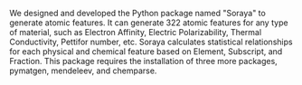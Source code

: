 
We designed and developed the Python package named "Soraya" to generate atomic features. It can generate 322 atomic features for any type of material, such as Electron Affinity, Electric Polarizability, Thermal Conductivity, Pettifor number, etc. Soraya calculates statistical relationships for each physical and chemical feature based on Element, Subscript, and Fraction. This package requires the installation of three more packages, pymatgen, mendeleev, and chemparse. 
